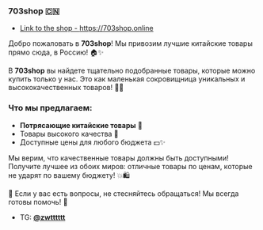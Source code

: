 ### 703shop 🇨🇳
- [Link to the shop - https://703shop.online ](https://703shop.online)

Добро пожаловать в **703shop**! Мы привозим лучшие китайские товары прямо сюда, в Россию! 🏠✨

В **703shop** вы найдете тщательно подобранные товары, которые можно купить только у нас. Это как маленькая сокровищница уникальных и высококачественных товаров! 🎁✨

### Что мы предлагаем:
- **Потрясающие китайские товары** 🧧
- Товары высокого качества 💎
- Доступные цены для любого бюджета 💵✨

Мы верим, что качественные товары должны быть доступными! Получите лучшее из обоих миров: отличные товары по ценам, которые не ударят по вашему бюджету! 💥🛍️

💬 Если у вас есть вопросы, не стесняйтесь обращаться! Мы всегда готовы помочь! 🤗
- TG: **[@zwtttttt](https://t.me/zwtttttt)**
